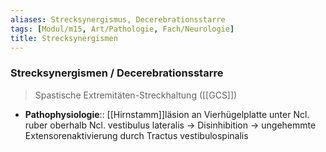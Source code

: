 ```yaml
---
aliases: Strecksynergismus, Decerebrationsstarre
tags: [Modul/m15, Art/Pathologie, Fach/Neurologie]
title: Strecksynergismen
---
```

### Strecksynergismen / Decerebrationsstarre
> Spastische Extremitäten-Streckhaltung ([[GCS]])
- **Pathophysiologie**:: [[Hirnstamm]]läsion an Vierhügelplatte unter Ncl. ruber oberhalb Ncl. vestibulus lateralis → Disinhibition → ungehemmte Extensorenaktivierung durch Tractus vestibulospinalis